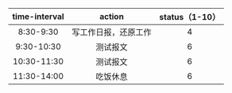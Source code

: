| time-interval | action | status（1-10） |
| :------:| :------: | :------: |
| 8:30-9:30 | 写工作日报，还原工作 | 4 |
| 9:30-10:30 | 测试报文 | 6 |
| 10:30-11:30 | 测试报文 | 6 |
| 11:30-14:00 | 吃饭休息 | 6 |
